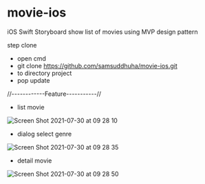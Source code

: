 # movie-ios

iOS Swift Storyboard show list of movies using MVP design pattern

step clone
- open cmd
- git clone https://github.com/samsuddhuha/movie-ios.git
- to directory project
- pop update

//------------Feature-----------//
- list movie


![Screen Shot 2021-07-30 at 09 28 10](https://user-images.githubusercontent.com/60339616/127590803-45516909-e950-469a-9b20-db9398cbca5c.png)



- dialog select genre

![Screen Shot 2021-07-30 at 09 28 35](https://user-images.githubusercontent.com/60339616/127590876-0f0bbf5e-6635-40b2-a1e1-36565e9089a6.png)


- detail movie


![Screen Shot 2021-07-30 at 09 28 50](https://user-images.githubusercontent.com/60339616/127590901-abd45946-f1b2-4fa6-9b25-a97d591c0e30.png)



